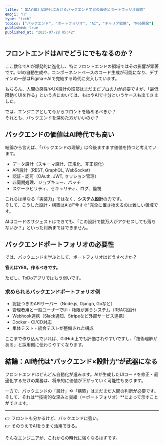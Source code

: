 ```yaml
---
title: "【DAY48】AI時代におけるバックエンド学習の価値とポートフォリオ戦略"
emoji: "🧠"
type: "tech"
topics: ["バックエンド", "ポートフォリオ", "AI", "キャリア戦略", "Web開発"]
published: true
published_at: "2025-07-28 05:42"
---
```


## フロントエンドはAIでどうにでもなるのか？

ここ数年でAIが爆発的に進化し、特にフロントエンドの領域ではその影響が顕著です。UIの自動生成や、コンポーネントベースのコード生成が可能になり、デザインの一部はFigma＋AIで完結する時代に突入しています。

もちろん、人間の感性やUX設計の細部はまだまだプロの力が必要ですが、「最低限動くUIを作る」という点においては、もはやAIで十分というケースも出てきました。

では、エンジニアとして今からフロントを極めるべきか？  
それとも、バックエンドを深めた方がいいのか？

## バックエンドの価値はAI時代でも高い

結論から言えば、「バックエンドの理解」は今後ますます価値を持つと考えています。

- データ設計（スキーマ設計、正規化、非正規化）
- API設計（REST, GraphQL, WebSocket）
- 認証・認可（OAuth, JWT, セッション管理）
- 非同期処理、ジョブキュー、バッチ
- スケーラビリティ、セキュリティ、ログ、監視

これらは単なる「実装力」ではなく、**システム設計**の力です。  
そして、こうした設計・構築はAIが"今すぐ"完全に置き換えるのは難しい領域です。

AIはコードのサジェストはできても、「この設計で数万人がアクセスしても落ちないか？」といった判断まではできません。

## バックエンドポートフォリオの必要性

では、バックエンドを学ぶとして、ポートフォリオはどうすべきか？

**答えはYES。作るべきです。**

ただし、ToDoアプリではもう弱いです。

### 求められるバックエンドポートフォリオ例

- 認証つきのAPIサーバー（Node.js, Django, Goなど）
- 管理者用と一般ユーザーでUI・権限が違うシステム（RBAC設計）
- Webhook連携（Slack通知、Stripeなど外部サービス連携）
- Docker・CI/CD対応
- 単体テスト・統合テストが整備された構成

ここまで作り込んでいれば、GitHub上でも評価されやすいですし、「技術理解がある」と採用側に伝わりやすくなります。

## 結論：AI時代は“バックエンド×設計力”が武器になる

フロントエンドはどんどん自動化が進みます。AIが生成したUIコードを修正・最適化するだけの業務は、将来的に価値が下がっていく可能性もあります。

一方で、バックエンドの「設計」や「構築」はまだまだ人間の判断が必要です。  
そして、それは**技術的な深みと実績（＝ポートフォリオ）**によって示すことができます。

---

👉 フロントも分かるけど、バックエンドに強い。  
👉 そのうえでAIをうまく活用できる。

そんなエンジニアが、これからの時代に強くなるはずです。
<!-- a -->